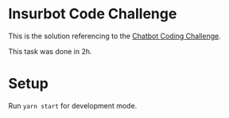 # Insurbot Code Challenge

This is the solution referencing to the [Chatbot Coding Challenge](https://github.com/mzronek/task).

This task was done in 2h.

# Setup

Run `yarn start` for development mode.



